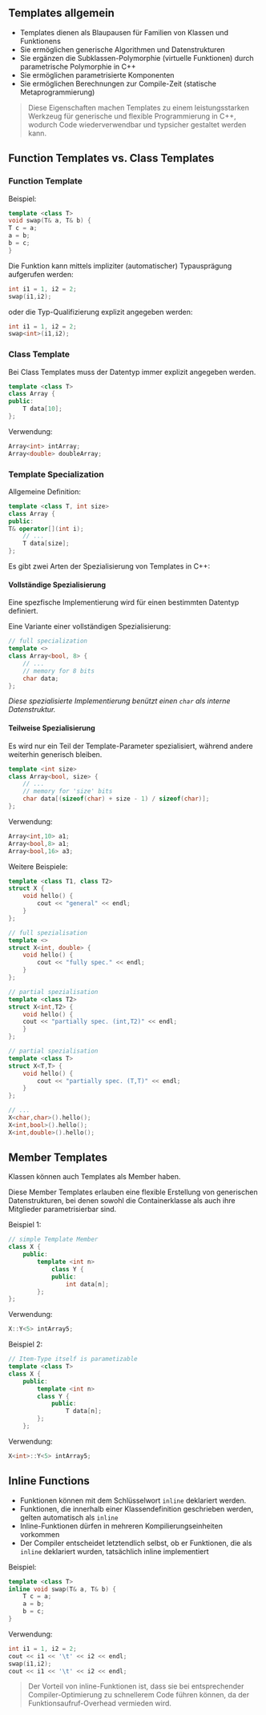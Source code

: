 ## Templates allgemein

- Templates dienen als Blaupausen für Familien von Klassen und Funktionens
- Sie ermöglichen generische Algorithmen und Datenstrukturen
- Sie ergänzen die Subklassen-Polymorphie (virtuelle Funktionen) durch parametrische Polymorphie in C++
- Sie ermöglichen parametrisierte Komponenten 
- Sie ermöglichen Berechnungen zur Compile-Zeit (statische Metaprogrammierung)

> Diese Eigenschaften machen Templates zu einem leistungsstarken Werkzeug für generische und flexible Programmierung in C++, wodurch Code wiederverwendbar und typsicher gestaltet werden kann.

## Function Templates vs. Class Templates

### Function Template

Beispiel:
```cpp
template <class T>
void swap(T& a, T& b) {
T c = a;
a = b;
b = c;
}
```

Die Funktion kann mittels impliziter (automatischer) Typausprägung aufgerufen werden:
```cpp
int i1 = 1, i2 = 2;
swap(i1,i2);
```

oder die Typ-Qualifizierung explizit angegeben werden:
```cpp
int i1 = 1, i2 = 2;
swap<int>(i1,i2);
```

### Class Template
Bei Class Templates muss der Datentyp immer explizit angegeben werden.

```cpp
template <class T>
class Array {
public:
    T data[10];
};
```
Verwendung:
```cpp
Array<int> intArray;
Array<double> doubleArray;
```

### Template Specialization

Allgemeine Definition:
```cpp
template <class T, int size>
class Array {
public:
T& operator[](int i);
    // ...
    T data[size];
};
```

Es gibt zwei Arten der Spezialisierung von Templates in C++:

#### Vollständige Spezialisierung

Eine spezfische Implementierung wird für einen bestimmten Datentyp definiert.

Eine Variante einer vollständigen Spezialisierung:
```cpp
// full specialization
template <>
class Array<bool, 8> {
    // ...
    // memory for 8 bits
    char data;
};
```

*Diese spezialisierte Implementierung benützt einen `char` als interne Datenstruktur.*

#### Teilweise Spezialisierung
Es wird nur ein Teil der Template-Parameter spezialisiert, während andere weiterhin generisch bleiben.

```cpp
template <int size>
class Array<bool, size> {
    // ...
    // memory for 'size' bits
    char data[(sizeof(char) + size - 1) / sizeof(char)];
};
```
Verwendung:
```cpp
Array<int,10> a1;
Array<bool,8> a1;
Array<bool,16> a3;
```

Weitere Beispiele:
```cpp
template <class T1, class T2>
struct X {
    void hello() {
        cout << "general" << endl;
    }
};

// full spezialisation
template <>
struct X<int, double> {
    void hello() {
        cout << "fully spec." << endl;
    }
};

// partial spezialisation
template <class T2>
struct X<int,T2> {
    void hello() {
    cout << "partially spec. (int,T2)" << endl;
    }
};

// partial spezialisation
template <class T>
struct X<T,T> {
    void hello() {
        cout << "partially spec. (T,T)" << endl;
    }
};

// ...
X<char,char>().hello();
X<int,bool>().hello();
X<int,double>().hello();
```

## Member Templates
Klassen können auch Templates als Member haben.

Diese Member Templates erlauben eine flexible Erstellung von generischen Datenstrukturen, bei denen sowohl die Containerklasse als auch ihre Mitglieder parametrisierbar sind.

Beispiel 1:
```cpp
// simple Template Member
class X {
    public:
        template <int n>
            class Y {
            public:
                int data[n];
        };
};
```
Verwendung:
```cpp
X::Y<5> intArray5;
```

Beispiel 2:
```cpp
// Item-Type itself is parametizable
template <class T>
class X {
    public:
        template <int n>
        class Y {
            public:
                T data[n];
        };
    };
```
Verwendung:
```cpp
X<int>::Y<5> intArray5;
```

## Inline Functions
- Funktionen können mit dem Schlüsselwort `inline` deklariert werden.
- Funktionen, die innerhalb einer Klassendefinition geschrieben werden, gelten automatisch als `inline`
- Inline-Funktionen dürfen in mehreren Kompilierungseinheiten vorkommen
- Der Compiler entscheidet letztendlich selbst, ob er Funktionen, die als `inline` deklariert wurden, tatsächlich inline implementiert  

Beispiel:
```cpp
template <class T>
inline void swap(T& a, T& b) {
    T c = a;
    a = b;
    b = c;
}
```
Verwendung:
```cpp
int i1 = 1, i2 = 2;
cout << i1 << '\t' << i2 << endl;
swap(i1,i2);
cout << i1 << '\t' << i2 << endl;
```

>Der Vorteil von inline-Funktionen ist, dass sie bei entsprechender Compiler-Optimierung zu schnellerem Code führen können, da der Funktionsaufruf-Overhead vermieden wird.

